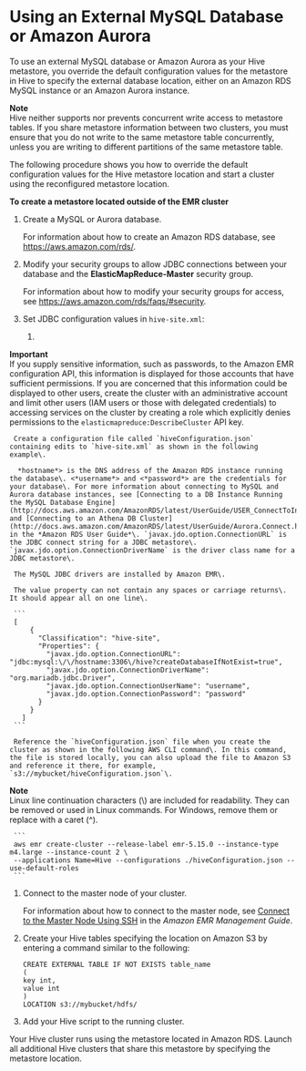 # Using an External MySQL Database or Amazon Aurora<a name="emr-hive-metastore-external"></a>

To use an external MySQL database or Amazon Aurora as your Hive metastore, you override the default configuration values for the metastore in Hive to specify the external database location, either on an Amazon RDS MySQL instance or an Amazon Aurora instance\.

**Note**  
Hive neither supports nor prevents concurrent write access to metastore tables\. If you share metastore information between two clusters, you must ensure that you do not write to the same metastore table concurrently, unless you are writing to different partitions of the same metastore table\.

The following procedure shows you how to override the default configuration values for the Hive metastore location and start a cluster using the reconfigured metastore location\.

**To create a metastore located outside of the EMR cluster**

1. Create a MySQL or Aurora database\. 

   For information about how to create an Amazon RDS database, see [https://aws\.amazon\.com/rds/](https://aws.amazon.com/rds/)\.

1. Modify your security groups to allow JDBC connections between your database and the **ElasticMapReduce\-Master** security group\.

   For information about how to modify your security groups for access, see [https://aws\.amazon\.com/rds/faqs/\#security](https://aws.amazon.com/rds/faqs/#security)\.

1. Set JDBC configuration values in `hive-site.xml`:

   1. 
**Important**  
If you supply sensitive information, such as passwords, to the Amazon EMR configuration API, this information is displayed for those accounts that have sufficient permissions\. If you are concerned that this information could be displayed to other users, create the cluster with an administrative account and limit other users \(IAM users or those with delegated credentials\) to accessing services on the cluster by creating a role which explicitly denies permissions to the `elasticmapreduce:DescribeCluster` API key\.

     Create a configuration file called `hiveConfiguration.json` containing edits to `hive-site.xml` as shown in the following example\.

      *hostname*> is the DNS address of the Amazon RDS instance running the database\. <*username*> and <*password*> are the credentials for your database\. For more information about connecting to MySQL and Aurora database instances, see [Connecting to a DB Instance Running the MySQL Database Engine](http://docs.aws.amazon.com/AmazonRDS/latest/UserGuide/USER_ConnectToInstance.html) and [Connecting to an Athena DB Cluster](http://docs.aws.amazon.com/AmazonRDS/latest/UserGuide/Aurora.Connect.html) in the *Amazon RDS User Guide*\. `javax.jdo.option.ConnectionURL` is the JDBC connect string for a JDBC metastore\. `javax.jdo.option.ConnectionDriverName` is the driver class name for a JDBC metastore\.

     The MySQL JDBC drivers are installed by Amazon EMR\. 

     The value property can not contain any spaces or carriage returns\. It should appear all on one line\.

     ```
     [
         {
           "Classification": "hive-site",
           "Properties": {
             "javax.jdo.option.ConnectionURL": "jdbc:mysql:\/\/hostname:3306\/hive?createDatabaseIfNotExist=true",
             "javax.jdo.option.ConnectionDriverName": "org.mariadb.jdbc.Driver",
             "javax.jdo.option.ConnectionUserName": "username",
             "javax.jdo.option.ConnectionPassword": "password"
           }
         }
       ]
     ```

     Reference the `hiveConfiguration.json` file when you create the cluster as shown in the following AWS CLI command\. In this command, the file is stored locally, you can also upload the file to Amazon S3 and reference it there, for example, `s3://mybucket/hiveConfiguration.json`\.
**Note**  
Linux line continuation characters \(\\\) are included for readability\. They can be removed or used in Linux commands\. For Windows, remove them or replace with a caret \(^\)\.

     ```
     aws emr create-cluster --release-label emr-5.15.0 --instance-type m4.large --instance-count 2 \
     --applications Name=Hive --configurations ./hiveConfiguration.json --use-default-roles
     ```

1. Connect to the master node of your cluster\. 

   For information about how to connect to the master node, see [Connect to the Master Node Using SSH](http://docs.aws.amazon.com/emr/latest/ManagementGuide/emr-connect-master-node-ssh.html) in the *Amazon EMR Management Guide*\.

1. Create your Hive tables specifying the location on Amazon S3 by entering a command similar to the following:

   ```
   CREATE EXTERNAL TABLE IF NOT EXISTS table_name
   (
   key int,
   value int
   )
   LOCATION s3://mybucket/hdfs/
   ```

1. Add your Hive script to the running cluster\.

Your Hive cluster runs using the metastore located in Amazon RDS\. Launch all additional Hive clusters that share this metastore by specifying the metastore location\. 